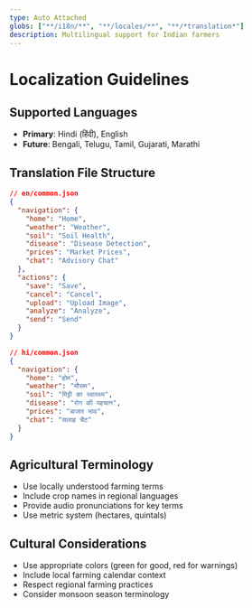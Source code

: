 ```yaml
---
type: Auto Attached
globs: ["**/i18n/**", "**/locales/**", "**/*translation*"]
description: Multilingual support for Indian farmers
---
```


# Localization Guidelines

## Supported Languages
- **Primary**: Hindi (हिंदी), English  
- **Future**: Bengali, Telugu, Tamil, Gujarati, Marathi

## Translation File Structure
```json
// en/common.json
{
  "navigation": {
    "home": "Home",
    "weather": "Weather", 
    "soil": "Soil Health",
    "disease": "Disease Detection",
    "prices": "Market Prices",
    "chat": "Advisory Chat"
  },
  "actions": {
    "save": "Save",
    "cancel": "Cancel",
    "upload": "Upload Image",
    "analyze": "Analyze",
    "send": "Send"
  }
}

// hi/common.json  
{
  "navigation": {
    "home": "होम",
    "weather": "मौसम",
    "soil": "मिट्टी का स्वास्थ्य", 
    "disease": "रोग की पहचान",
    "prices": "बाजार भाव",
    "chat": "सलाह चैट"
  }
}
```

## Agricultural Terminology
- Use locally understood farming terms
- Include crop names in regional languages
- Provide audio pronunciations for key terms
- Use metric system (hectares, quintals)

## Cultural Considerations
- Use appropriate colors (green for good, red for warnings)
- Include local farming calendar context
- Respect regional farming practices
- Consider monsoon season terminology

